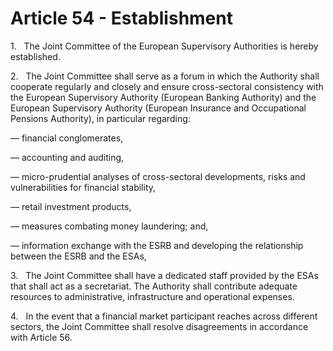 # Article 54 - Establishment


1.   The Joint Committee of the European Supervisory Authorities is hereby established.

2.   The Joint Committee shall serve as a forum in which the Authority shall cooperate regularly and closely and ensure cross-sectoral consistency with the European Supervisory Authority (European Banking Authority) and the European Supervisory Authority (European Insurance and Occupational Pensions Authority), in particular regarding:

— financial conglomerates,

— accounting and auditing,

— micro-prudential analyses of cross-sectoral developments, risks and vulnerabilities for financial stability,

— retail investment products,

— measures combating money laundering; and,

— information exchange with the ESRB and developing the relationship between the ESRB and the ESAs,

3.   The Joint Committee shall have a dedicated staff provided by the ESAs that shall act as a secretariat. The Authority shall contribute adequate resources to administrative, infrastructure and operational expenses.

4.   In the event that a financial market participant reaches across different sectors, the Joint Committee shall resolve disagreements in accordance with Article 56.
